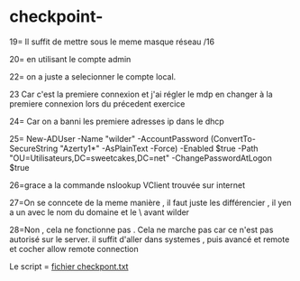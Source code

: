 # checkpoint-
19= Il suffit de mettre sous le meme masque réseau /16

20= en utilisant le compte admin 



22= on a juste a selecionner le compte local.


23 Car c'est la premiere connexion et j'ai régler le mdp en changer à la premiere connexion lors du précedent exercice 

24= Car on a banni les premiere adresses ip dans le dhcp


25= New-ADUser -Name "wilder" -AccountPassword (ConvertTo-SecureString "Azerty1*" -AsPlainText -Force) -Enabled $true -Path "OU=Utilisateurs,DC=sweetcakes,DC=net" -ChangePasswordAtLogon $true

26=grace a la commande nslookup VClient trouvée sur internet

27=On se conncete de la meme manière , il faut juste les différencier , il yen a un avec le nom du domaine et le \ avant wilder

28=Non , cela ne fonctionne pas . Cela ne marche pas car ce n'est pas autorisé sur le server. il suffit d'aller dans systemes , puis avancé et remote et cocher allow remote connection







Le script =
[fichier checkpont.txt](https://github.com/Rayan23128/checkpoint-/files/10295220/fichier.checkpont.txt)



